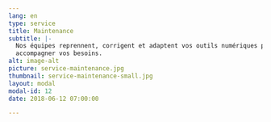 ```yaml
---
lang: en
type: service
title: Maintenance
subtitle: |-
  Nos équipes reprennent, corrigent et adaptent vos outils numériques pour
  accompagner vos besoins.
alt: image-alt
picture: service-maintenance.jpg
thumbnail: service-maintenance-small.jpg
layout: modal
modal-id: 12
date: 2018-06-12 07:00:00

---
```


